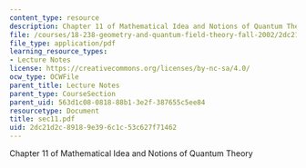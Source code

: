 ```yaml
---
content_type: resource
description: Chapter 11 of Mathematical Idea and Notions of Quantum Theory
file: /courses/18-238-geometry-and-quantum-field-theory-fall-2002/2dc21d2c89189e396c1c53c627f71462_sec11.pdf
file_type: application/pdf
learning_resource_types:
- Lecture Notes
license: https://creativecommons.org/licenses/by-nc-sa/4.0/
ocw_type: OCWFile
parent_title: Lecture Notes
parent_type: CourseSection
parent_uid: 563d1c08-0818-88b1-3e2f-387655c5ee84
resourcetype: Document
title: sec11.pdf
uid: 2dc21d2c-8918-9e39-6c1c-53c627f71462
---
```

Chapter 11 of Mathematical Idea and Notions of Quantum Theory